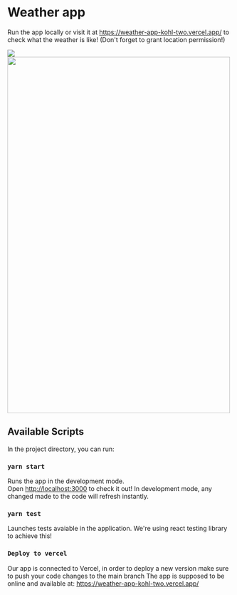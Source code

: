 # Weather app

Run the app locally or visit it at https://weather-app-kohl-two.vercel.app/ to check what the weather is like! (Don't forget to grant location permission!)

![](https://i.postimg.cc/j2rVzgLr/Capturar.png)
<img src="https://i.postimg.cc/j2rVzgLr/Capturar.png" width="500" height="800" />

## Available Scripts

In the project directory, you can run:

### `yarn start`

Runs the app in the development mode.\
Open [http://localhost:3000](http://localhost:3000) to check it out!
In development mode, any changed made to the code will refresh instantly.

### `yarn test`

Launches tests avaiable in the application. We're using react testing library to achieve this!

### `Deploy to vercel`

Our app is connected to Vercel, in order to deploy a new version make sure to push your code changes to the main branch
The app is supposed to be online and available at: https://weather-app-kohl-two.vercel.app/
